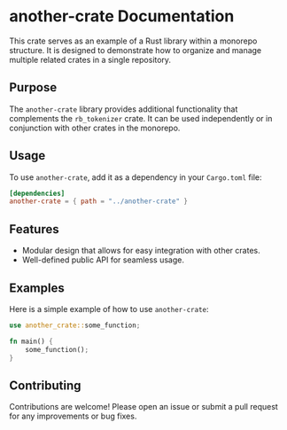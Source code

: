 # another-crate Documentation

This crate serves as an example of a Rust library within a monorepo structure. It is designed to demonstrate how to organize and manage multiple related crates in a single repository.

## Purpose

The `another-crate` library provides additional functionality that complements the `rb_tokenizer` crate. It can be used independently or in conjunction with other crates in the monorepo.

## Usage

To use `another-crate`, add it as a dependency in your `Cargo.toml` file:

```toml
[dependencies]
another-crate = { path = "../another-crate" }
```

## Features

- Modular design that allows for easy integration with other crates.
- Well-defined public API for seamless usage.

## Examples

Here is a simple example of how to use `another-crate`:

```rust
use another_crate::some_function;

fn main() {
    some_function();
}
```

## Contributing

Contributions are welcome! Please open an issue or submit a pull request for any improvements or bug fixes.